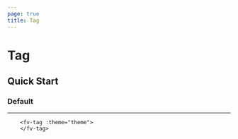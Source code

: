 ```yaml
---
page: true
title: Tag
--- 
```


<script lang="ts" setup>
import { ref } from 'vue'; 
import { useTheme } from '../common/index.js'; 

const {theme} = useTheme()


</script>

# Tag

## Quick Start

### Default

---

<fv-tag :theme="theme">
</fv-tag>

```vue-html
    <fv-tag :theme="theme">
    </fv-tag>
```

<!--@include: ./properties.md-->

<!--@include: ./emits.md-->
